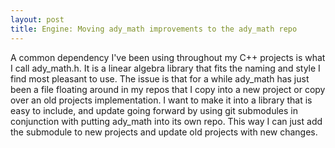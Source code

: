 ```yaml
---
layout: post
title: Engine: Moving ady_math improvements to the ady_math repo
---
```


A common dependency I've been using throughout my C++ projects is what I call ady_math.h.
It is a  linear algebra library that fits the naming and style I find most pleasant to use.
The issue is that for a while ady_math has just been a file floating around in my repos that
I copy into a new project or copy over an old projects implementation.
I want to make it into a library that is easy to include, and update going forward by using
git submodules in conjunction with putting ady_math into its own repo.
This way I can just add the submodule to new projects and update old projects with new changes.


